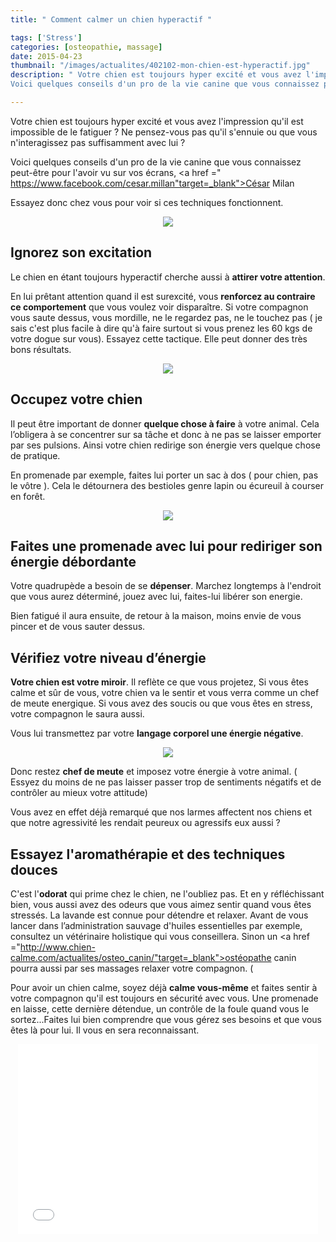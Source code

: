 ```yaml
---
title: " Comment calmer un chien hyperactif "

tags: ['Stress']
categories: [osteopathie, massage]
date: 2015-04-23
thumbnail: "/images/actualites/402102-mon-chien-est-hyperactif.jpg"
description: " Votre chien est toujours hyper excité et vous avez l'impression qu'il est impossible de le fatiguer ? Ne pensez-vous pas qu'il s'ennuie ou que vous n'interagissez pas suffisamment avec lui ?
Voici quelques conseils d'un pro de la vie canine que vous connaissez peut-être pour l'avoir vu sur vos écrans, César Milan. "

---
```


Votre chien est toujours hyper excité et vous avez l'impression qu'il est impossible de le fatiguer ? Ne pensez-vous pas qu'il s'ennuie ou que vous n'interagissez pas suffisamment avec lui ?


Voici quelques conseils d'un pro de la vie canine que vous connaissez peut-être pour l'avoir vu sur vos écrans, <a href =" https://www.facebook.com/cesar.millan"target=_blank">César Milan</a>

Essayez donc chez vous pour voir si ces techniques fonctionnent.




<p align="center"><img src= "/images/actualites/402102-mon-chien-est-hyperactif.jpg"></p>


## Ignorez son excitation ##
Le chien en étant toujours hyperactif cherche aussi à <b>attirer votre attention</b>.

En lui prêtant attention quand il est surexcité, vous <b>renforcez au contraire ce comportement</b> que vous voulez voir disparaître. Si votre compagnon vous saute dessus, vous mordille, ne le regardez pas, ne le touchez pas ( je sais c'est plus facile à dire qu'à faire surtout si vous prenez les 60 kgs de votre dogue sur vous). Essayez cette tactique. Elle peut donner des très bons résultats.


<p align="center"><img src="/images/actualites/Hyperactivity-A-Dogs-Best-Friend.png"></p>

## Occupez votre chien ##
Il peut être important de donner <b>quelque chose à faire</b> à votre animal. Cela l’obligera à se concentrer sur sa tâche et donc à ne pas se laisser emporter par ses pulsions. Ainsi votre chien redirige son énergie vers quelque chose de pratique.

En promenade par exemple, faites lui porter un sac à dos ( pour chien, pas le vôtre ). Cela le détournera des bestioles genre lapin ou écureuil à courser en forêt.

<p align="center"><img src="/images/actualites/chien-porte-sac.jpg"></p>


## Faites une promenade avec lui pour rediriger son énergie débordante ##
Votre quadrupède a besoin de se <b>dépenser</b>. Marchez longtemps à l'endroit que vous aurez déterminé, jouez avec lui, faites-lui libérer son energie.

Bien fatigué il aura ensuite, de retour à la maison, moins envie de vous pincer et de vous sauter dessus.

## Vérifiez votre niveau d’énergie ##
<b>Votre chien est votre miroir</b>. Il reflète ce que vous projetez, Si vous êtes calme et sûr de vous, votre chien va le sentir et vous verra comme un chef de meute energique.
Si vous avez des soucis ou que vous êtes en stress, votre compagnon le saura aussi.

Vous lui transmettez par votre <b>langage corporel une énergie négative</b>.

<p align="center"><img src="/images/actualites/cesar-millian-junior-carre.jpg"></p>

Donc restez <b>chef de meute</b> et imposez votre énergie à votre animal. ( Essyez du moins de ne pas laisser passer trop de sentiments négatifs et de contrôler au mieux votre attitude)

Vous avez en effet déjà remarqué que nos larmes affectent nos chiens et que notre agressivité les rendait peureux ou agressifs eux aussi ?

## Essayez l'aromathérapie et des techniques douces ##
C'est l'<b>odorat</b> qui prime chez le chien, ne l'oubliez pas. Et en y réfléchissant bien, vous aussi avez des odeurs que vous aimez sentir quand vous êtes stressés. La lavande est connue pour détendre et relaxer.
Avant de vous lancer dans l’administration sauvage d'huiles essentielles par exemple, consultez un vétérinaire holistique qui vous conseillera. Sinon un <a href ="http://www.chien-calme.com/actualites/osteo_canin/"target=_blank">ostéopathe canin </a> pourra aussi par ses massages relaxer votre compagnon. (

Pour avoir un chien calme, soyez déjà <b>calme vous-même</b> et faites sentir à votre compagnon qu'il est toujours en sécurité avec vous. Une promenade en laisse, cette dernière détendue, un contrôle de la foule quand vous le sortez...Faites lui bien comprendre que vous gérez ses besoins et que vous êtes là pour lui. Il vous en sera reconnaissant.

<p align="center"><iframe src="//giphy.com/embed/Ck5bnVp3R305O?html5=true" width="480" height="304" frameBorder="0" webkitAllowFullScreen mozallowfullscreen allowFullScreen></iframe></p>


















